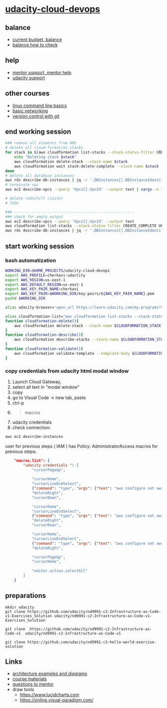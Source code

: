 # [udacity-cloud-devops](https://learn.udacity.com/my-programs?tab=Currently%2520Learning)
## balance
* [current budget, balance](https://console.aws.amazon.com/billing/home#/)
* [balance how to check](https://www.youtube.com/watch?v=r5xhNhmZaAk)
## help
* [mentor support, mentor help](https://knowledge.udacity.com/?nanodegree=nd9991&page=1)
* [udacity support](https://support.udacity.com/hc/en-us)
## other courses
* [linux command line basics](https://www.udacity.com/course/linux-command-line-basics--ud595)
* [basic networking](https://www.udacity.com/course/networking-for-web-developers--ud256)
* [version control with git](https://www.udacity.com/course/version-control-with-git--ud123)

## end working session
```sh
### remove all elements from AWS
# delete all cloud-formation stacks
for stack in $(aws cloudformation list-stacks --stack-status-filter CREATE_COMPLETE UPDATE_COMPLETE --query 'StackSummaries[].StackName' --output text); do
    echo "Deleting stack $stack"
    aws cloudformation delete-stack --stack-name $stack
    aws cloudformation wait stack-delete-complete --stack-name $stack
done
# delete all database instances
aws rds describe-db-instances | jq -r '.DBInstances[].DBInstanceIdentifier' | xargs -I {} aws rds delete-db-instance --db-instance-identifier {}
# terminate vpc
aws ec2 describe-vpcs --query 'Vpcs[].VpcId' --output text | xargs -n 1 aws ec2 delete-vpc --vpc-id

# delete redschift cluster
# ToDo

### ------------------------------------------------------
### check for empty output
aws ec2 describe-vpcs --query 'Vpcs[].VpcId' --output text
aws cloudformation list-stacks --stack-status-filter CREATE_COMPLETE UPDATE_COMPLETE --query 'StackSummaries[].StackName'
aws rds describe-db-instances | jq -r '.DBInstances[].DBInstanceIdentifier'
```

## start working session
### bash automatization 
```sh
WORKING_DIR=$HOME_PROJECTS/udacity-cloud-devops
export AWS_PROFILE=cherkavi-udactity
export AWS_REGION=us-east-1
export AWS_DEFAULT_REGION=us-east-1
export AWS_KEY_PAIR_NAME=cherkavi
export AWS_KEY_PAIR=$WORKING_DIR/key-pairs/${AWS_KEY_PAIR_NAME}.pem
pushd $WORKING_DIR

alias udacity-browser='open_url https://learn.udacity.com/my-programs?tab=Currently%2520Learning'

alias cloudformation-list="aws cloudformation list-stacks --stack-status-filter CREATE_COMPLETE UPDATE_COMPLETE --query 'StackSummaries[].StackName'"
function cloudformation-delete(){ 
    aws cloudformation delete-stack --stack-name $CLOUDFORMATION_STACK --region $AWS_DEFAULT_REGION 
}
function cloudformation-describe(){ 
    aws cloudformation describe-stacks --stack-name $CLOUDFORMATION_STACK --region $AWS_DEFAULT_REGION
}
function cloudformation-validate(){ 
    aws cloudformation validate-template --template-body $CLOUDFORMATION_TEMPLATE
}
```

### copy credentials from udacity html modal window
1. Launch Cloud Gateway, 
2. select all text in "modal window"
3. copy
4. go to Visual Code -> new tab, paste
5. ctrl-p 
6. > macros
7. udacity credentials
8. check connection:  
```sh
aws ec2 describe-instances
```

user for previous steps ( IAM ) has Policy: AdministratorAccess
macros for previous steps:
```json
    "macros.list": {
        "udacity credentials ": [
            "cursorPageUp",
            
            "cursorHome",
            "cursorLineEndSelect",
            {"command": "type", "args": {"text": "aws configure set aws_access_key_id " }},
            "deleteRight",
            "cursorDown",

            "cursorHome",
            "cursorLineEndSelect",
            {"command": "type", "args": {"text": "aws configure set aws_secret_access_key " }},
            "deleteRight",
            "cursorDown",

            "cursorHome",
            "cursorLineEndSelect",
            {"command": "type", "args": {"text": "aws configure set aws_session_token " }},
            "deleteRight",

            "cursorPageUp",
            "cursorHome",
            
            "editor.action.selectAll"
        ]
    }
```


## preparations
```
mkdir udacity
git clone https://github.com/udacity/nd9991-c2-Infrastructure-as-Code-v1-Exercises_Solution udacity/nd9991-c2-Infrastructure-as-Code-v1-Exercises_Solution

git clone  https://github.com/udacity/nd9991-c2-Infrastructure-as-Code-v1  udacity/nd9991-c2-Infrastructure-as-Code-v1 

git clone https://github.com/udacity/nd9991-c3-hello-world-exercise-solution
```

## Links
* [architecture examples and diagrams](https://aws.amazon.com/architecture/)
* [course materials](https://github.com/udacity/nd9991-c2-Infrastructure-as-Code-v1-Exercises_Solution)
* [questions to mentor](https://knowledge.udacity.com/activity/questions)
* draw tools
  * https://www.lucidcharts.com
  * https://online.visual-paradigm.com/
